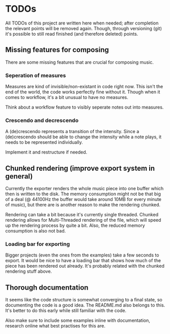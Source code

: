 # TODOs

All TODOs of this project are written here when needed; after completion the
relevant points will be removed again. Though, through versioning (git) it's
possible to still read finished (and therefore deleted) points.

## Missing features for composing

There are some missing features that are crucial for composing music.

### Seperation of measures

Measures are kind of invisible/non-existant in code right now. This isn't the
end of the world, the code works perfectly fine without it. Though when it comes
to workflow, it's a bit unusual to have no measures.

Think about a workflow feature to visibly seperate notes out into measures.

### Crescendo and decrescendo

A (de)crescendo represents a transition of the intensity. Since a (de)crescendo
should be able to change the intensity while a note plays, it needs to be
represented individually.

Implement it and restructure if needed.

## Chunked rendering (improve export system in general)

Currently the exporter renders the whole music piece into one buffer which then
is written to the disk. The memory consumption might not be that big of a deal
(@ 44100Hz the buffer would take around 10MB for every minute of music), but
there are is another reason to make the rendering chunked.

Rendering can take a bit because it's currently single threaded. Chunked
rendering allows for Multi-Threaded rendering of the file, which will speed up
the rendering process by quite a bit. Also, the reduced memory consumption is
also not bad.

### Loading bar for exporting

Bigger projects (even the ones from the examples) take a few seconds to export.
It would be nice to have a loading bar that shows how much of the piece has
been rendered out already. It's probably related with the chunked rendering
stuff above.

## Thorough documentation

It seems like the code structure is somewhat converging to a final state, so
documenting the code is a good idea. The README.md also belongs to this. It's
better to do this early while still familiar with the code.

Also make sure to include some examples inline with documentation, research
online what best practises for this are.
